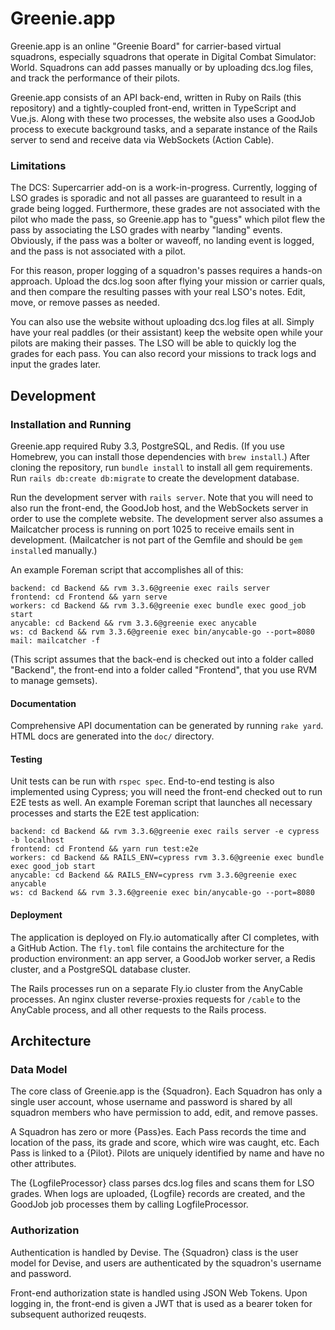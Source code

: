 # Greenie.app

Greenie.app is an online "Greenie Board" for carrier-based virtual squadrons,
especially squadrons that operate in Digital Combat Simulator: World. Squadrons
can add passes manually or by uploading dcs.log files, and track the performance
of their pilots.

Greenie.app consists of an API back-end, written in Ruby on Rails (this
repository) and a tightly-coupled front-end, written in TypeScript and Vue.js.
Along with these two processes, the website also uses a GoodJob process to
execute background tasks, and a separate instance of the Rails server to send
and receive data via WebSockets (Action Cable).

### Limitations

The DCS: Supercarrier add-on is a work-in-progress. Currently, logging of LSO
grades is sporadic and not all passes are guaranteed to result in a grade being
logged. Furthermore, these grades are not associated with the pilot who made
the pass, so Greenie.app has to "guess" which pilot flew the pass by associating
the LSO grades with nearby "landing" events. Obviously, if the pass was a bolter
or waveoff, no landing event is logged, and the pass is not associated with a
pilot.

For this reason, proper logging of a squadron's passes requires a hands-on
approach. Upload the dcs.log soon after flying your mission or carrier quals,
and then compare the resulting passes with your real LSO's notes. Edit, move, or
remove passes as needed.

You can also use the website without uploading dcs.log files at all. Simply have
your real paddles (or their assistant) keep the website open while your pilots
are making their passes. The LSO will be able to quickly log the grades for each
pass. You can also record your missions to track logs and input the grades
later.

## Development

### Installation and Running

Greenie.app required Ruby 3.3, PostgreSQL, and Redis. (If you use Homebrew,
you can install those dependencies with `brew install`.) After cloning the
repository, run `bundle install` to install all gem requirements. Run
`rails db:create db:migrate` to create the development database.

Run the development server with `rails server`. Note that you will need to also
run the front-end, the GoodJob host, and the WebSockets server in order to use
the complete website. The development server also assumes a Mailcatcher process
is running on port 1025 to receive emails sent in development. (Mailcatcher is
not part of the Gemfile and should be `gem install`ed manually.)

An example Foreman script that accomplishes all of this:

```
backend: cd Backend && rvm 3.3.6@greenie exec rails server
frontend: cd Frontend && yarn serve
workers: cd Backend && rvm 3.3.6@greenie exec bundle exec good_job start
anycable: cd Backend && rvm 3.3.6@greenie exec anycable
ws: cd Backend && rvm 3.3.6@greenie exec bin/anycable-go --port=8080
mail: mailcatcher -f
```

(This script assumes that the back-end is checked out into a folder called
"Backend", the front-end into a folder called "Frontend", that you use RVM to
manage gemsets).

#### Documentation

Comprehensive API documentation can be generated by running `rake yard`. HTML
docs are generated into the `doc/` directory.

#### Testing

Unit tests can be run with `rspec spec`. End-to-end testing is also implemented
using Cypress; you will need the front-end checked out to run E2E tests as well.
An example Foreman script that launches all necessary processes and starts the
E2E test application:

```
backend: cd Backend && rvm 3.3.6@greenie exec rails server -e cypress -b localhost
frontend: cd Frontend && yarn run test:e2e
workers: cd Backend && RAILS_ENV=cypress rvm 3.3.6@greenie exec bundle exec good_job start
anycable: cd Backend && RAILS_ENV=cypress rvm 3.3.6@greenie exec anycable
ws: cd Backend && rvm 3.3.6@greenie exec bin/anycable-go --port=8080
```

#### Deployment

The application is deployed on Fly.io automatically after CI completes, with a
GitHub Action. The `fly.toml` file contains the architecture for the production
environment: an app server, a GoodJob worker server, a Redis cluster, and a
PostgreSQL database cluster.

The Rails processes run on a separate Fly.io cluster from the AnyCable
processes. An nginx cluster reverse-proxies requests for `/cable` to the
AnyCable process, and all other requests to the Rails process.

## Architecture

### Data Model

The core class of Greenie.app is the {Squadron}. Each Squadron has only a single
user account, whose username and password is shared by all squadron members who
have permission to add, edit, and remove passes.

A Squadron has zero or more {Pass}es. Each Pass records the time and location of
the pass, its grade and score, which wire was caught, etc. Each Pass is linked
to a {Pilot}. Pilots are uniquely identified by name and have no other
attributes.

The {LogfileProcessor} class parses dcs.log files and scans them for LSO grades.
When logs are uploaded, {Logfile} records are created, and the GoodJob job
processes them by calling LogfileProcessor.

### Authorization

Authentication is handled by Devise. The {Squadron} class is the user model for
Devise, and users are authenticated by the squadron's username and password.

Front-end authorization state is handled using JSON Web Tokens. Upon logging in,
the front-end is given a JWT that is used as a bearer token for subsequent
authorized reuqests.
